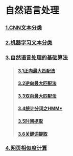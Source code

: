 # 自然语言处理
### [1.CNN文本分类](https://github.com/orangerfun/NLP/tree/master/CNN%E6%96%87%E6%9C%AC%E5%88%86%E7%B1%BB)
### [2.机器学习文本分类](https://github.com/orangerfun/NLP/tree/master/%E6%9C%BA%E5%99%A8%E5%AD%A6%E4%B9%A0%E6%96%87%E6%9C%AC%E5%88%86%E7%B1%BB)
### [3.自然语言处理的基础算法](https://github.com/orangerfun/NLP/tree/master/%E8%87%AA%E7%84%B6%E8%AF%AD%E8%A8%80%E5%A4%84%E7%90%86%E5%9F%BA%E7%A1%80)
>#### [3.1正向最大匹配法](https://github.com/orangerfun/NLP/tree/master/%E8%87%AA%E7%84%B6%E8%AF%AD%E8%A8%80%E5%A4%84%E7%90%86%E5%9F%BA%E7%A1%80/%E6%AD%A3%E5%90%91%E6%9C%80%E5%A4%A7%E5%8C%B9%E9%85%8D%E6%B3%95)
>#### [3.2逆向最大匹配法](https://github.com/orangerfun/NLP/tree/master/%E8%87%AA%E7%84%B6%E8%AF%AD%E8%A8%80%E5%A4%84%E7%90%86%E5%9F%BA%E7%A1%80/%E9%80%86%E5%90%91%E6%9C%80%E5%A4%A7%E5%8C%B9%E9%85%8D%E6%B3%95)
>#### [3.3双向最大匹配法](https://github.com/orangerfun/NLP/tree/master/%E8%87%AA%E7%84%B6%E8%AF%AD%E8%A8%80%E5%A4%84%E7%90%86%E5%9F%BA%E7%A1%80/%E5%8F%8C%E5%90%91%E6%9C%80%E5%A4%A7%E5%8C%B9%E9%85%8D%E6%B3%95)
>#### [3.4统计分词之HMM*](https://github.com/orangerfun/NLP/tree/master/%E8%87%AA%E7%84%B6%E8%AF%AD%E8%A8%80%E5%A4%84%E7%90%86%E5%9F%BA%E7%A1%80/%E7%BB%9F%E8%AE%A1%E5%88%86%E8%AF%8D%E4%B9%8BHMM)
>#### [3.5时间提取](https://github.com/orangerfun/NLP/tree/master/%E8%87%AA%E7%84%B6%E8%AF%AD%E8%A8%80%E5%A4%84%E7%90%86%E5%9F%BA%E7%A1%80/%E6%97%B6%E9%97%B4%E8%AF%86%E5%88%AB)
>#### [3.6关键词提取](https://github.com/orangerfun/NLP/tree/master/%E8%87%AA%E7%84%B6%E8%AF%AD%E8%A8%80%E5%A4%84%E7%90%86%E5%9F%BA%E7%A1%80/%E5%85%B3%E9%94%AE%E8%AF%8D%E6%8F%90%E5%8F%96)
### [4.网页相似度计算](https://github.com/orangerfun/NLP/tree/master/%E7%BD%91%E9%A1%B5%E7%9B%B8%E4%BC%BC%E5%BA%A6%E8%AE%A1%E7%AE%97)
